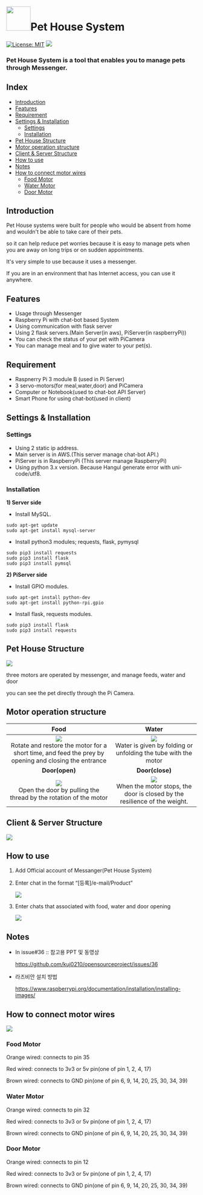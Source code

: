# <img src="https://github.com/kuj0210/opensourceproject/blob/master/README/pet_Image.jpg" width="64">Pet House System
[![License: MIT](https://img.shields.io/badge/License-MIT-yellow.svg)](https://opensource.org/licenses/MIT)
<img src="https://img.shields.io/badge/release-v1.0.0-blue.svg">

### Pet House System is a tool that enables you to manage pets through Messenger.


## Index
* [Introduction](#introduction)
* [Features](#features)
* [Requirement](#requirement)
* [Settings & Installation](#settings--installation)
  * [Settings](#settings)
  * [Installation](#installation)
* [Pet House Structure](#pet-house-structure)
* [Motor operation structure](#motor-operation-structure)
* [Client & Server Structure](#client--server-structure)
* [How to use](#how-to-use)
* [Notes](#notes)
* [How to connect motor wires](#how-to-connect-motor-wires)
  * [Food Motor](#food-motor)
  * [Water Motor](#water-motor)
  * [Door Motor](#door-motor)

## Introduction

Pet House systems were built for people who would be absent from home and wouldn't be able to take care of their pets.

so it can help reduce pet worries because it is easy to manage pets when you are away on long trips or on sudden appointments.

It's very simple to use because it uses a messenger. 

If you are in an environment that has Internet access, you can use it anywhere.


## **Features**
 - Usage through Messenger
 - Raspberry Pi with chat-bot based System
 - Using communication with flask server
 - Using 2 flask servers.(Main Server(in aws), PiServer(in raspberryPi))
 - You can check the status of your pet with PiCamera
 - You can manage meal and to give water to your pet(s).


## **Requirement**
 - Raspnerry Pi 3 module B (used in Pi Server)
 - 3 servo-motors(for meal,water,door) and PiCamera
 - Computer or Notebook(used to chat-bot API Server)
 - Smart Phone for using chat-bot(used in client)

## **Settings & Installation**

### **Settings** 
 - Using 2 static ip address.
 - Main server is in AWS.(This server manage chat-bot API.)
 - PiServer is in RaspberryPi (This server manage RaspberryPi)
 - Using python 3.x version. Because Hangul generate error with uni-code/utf8.
 
### **Installation**
 
 **1) Server side**
  - Install MySQL.
  ```
  sudo apt-get update
  sudo apt-get install mysql-server
  ```
  
  - Install python3 modules; requests, flask, pymysql 
  ```
  sudo pip3 install requests
  sudo pip3 install flask
  sudo pip3 install pymsql
  ```
   
 **2) PiServer side**
  - Install GPIO modules.
  ```
  sudo apt-get install python-dev
  sudo apt-get install python-rpi.gpio
  ```
   
  - Install flask, requests modules.
  ```
  sudo pip3 install flask
  sudo pip3 install requests
  ```

## **Pet House Structure**

![](https://github.com/kuj0210/opensourceproject/blob/master/README/Pet_House_Structure.png)

three motors are operated by messenger, and manage feeds, water and door

you can see the pet directly through the Pi Camera.

## **Motor operation structure** 

| Food | Water |
| :----: | :----: |
|![](https://github.com/kuj0210/opensourceproject/blob/master/README/motor_food.png) <br> Rotate and restore the motor for a short time, and feed the prey by opening and closing the entrance  |  ![](https://github.com/kuj0210/opensourceproject/blob/master/README/motor_water.png) <br> Water is given by folding or unfolding the tube with the motor |
**Door(open)** | **Door(close)**
|![](https://github.com/kuj0210/opensourceproject/blob/master/README/motor_open.png) <br> Open the door by pulling the thread by the rotation of the motor | ![](https://github.com/kuj0210/opensourceproject/blob/master/README/motor_close.png) <br> When the motor stops, the door is closed by the resilience of the weight. |

## **Client & Server Structure**

![](https://github.com/kuj0210/opensourceproject/blob/master/README/Client&Server_Structure.png?raw=true)

## **How to use**

1) Add Official account of Messanger(Pet House System)

2) Enter chat in the format “[등록]/e-mail/Product”

     ![](https://github.com/kuj0210/opensourceproject/blob/master/README/Insert_User.png)

3) Enter chats that associated with food, water and door opening

     ![](https://github.com/kuj0210/opensourceproject/blob/master/README/How_to_use.png)
     
     
 ## **Notes**
 
 - In issue#36 :: 참고용 PPT 및 동영상
 
   https://github.com/kuj0210/opensourceproject/issues/36
   
 - 라즈비안 설치 방법
 
   https://www.raspberrypi.org/documentation/installation/installing-images/
   
## **How to connect motor wires**

![](https://github.com/kuj0210/opensourceproject/blob/master/README/raspberry-pi-pinout.png)

### Food Motor

Orange wired: connects to pin 35

Red wired: connects to 3v3 or 5v pin(one of pin 1, 2, 4, 17)

Brown wired: connects to GND pin(one of pin 6, 9, 14, 20, 25, 30, 34, 39)

### Water Motor

Orange wired: connects to pin 32

Red wired: connects to 3v3 or 5v pin(one of pin 1, 2, 4, 17)

Brown wired: connects to GND pin(one of pin 6, 9, 14, 20, 25, 30, 34, 39)

### Door Motor

Orange wired: connects to pin 12

Red wired: connects to 3v3 or 5v pin(one of pin 1, 2, 4, 17)

Brown wired: connects to GND pin(one of pin 6, 9, 14, 20, 25, 30, 34, 39)
